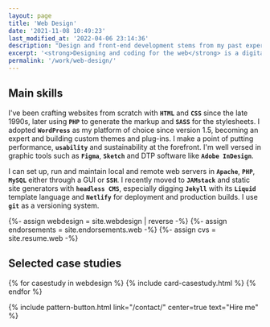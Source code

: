 ```yaml
---
layout: page
title: 'Web Design'
date: '2021-11-08 10:49:23'
last_modified_at: '2022-04-06 23:14:36'
description: "Design and front-end development stems from my past experience with publishing. I strive for accessibility and sustainability through exceptional optimization."
excerpt: '<strong>Designing and coding for the web</strong> is a digital evolution of my past experience with the printed page. My main focus is <em>ethic and sustainable design</em>, obtained through a relentless optimization of web performance. All my recent websites have a Pagespeed rank of <code>100</code> on all grades, including SEO and accessibility.'
permalink: '/work/web-design/'
---
```

## Main skills

I've been crafting websites from scratch with **`HTML`** and **`CSS`** since the late 1990s, later using **`PHP`** to generate the markup and **`SASS`** for the stylesheets. I adopted **`WordPress`** as my platform of choice since version 1.5, becoming an expert and building custom themes and plug-ins. I make a point of putting performance, **`usability`** and sustainability at the forefront. I'm well versed in graphic tools such as **`Figma`**, **`Sketch`** and DTP software like **`Adobe InDesign`**.

I can set up, run and maintain local and remote web servers in **`Apache`**, **`PHP`**, **`MySQL`** either through a GUI or **`SSH`**. I recently moved to **`JAMstack`** and static site generators with **`headless CMS`**, especially digging **`Jekyll`** with its **`Liquid`** template language and **`Netlify`** for deployment and production builds. I use **`git`** as a versioning system.

<section class="h-feed m2m-entry my-5 pb-3">
{%- assign webdesign = site.webdesign | reverse -%}
{%- assign endorsements = site.endorsements.web -%}
{%- assign cvs = site.resume.web -%}
  <h2 class="p-name h1 fs-1 text-center text-uppercase m2m-text-rotate my-5">Selected case studies</h2>
  <div class="card-group">
    <div class="h-feed row row-cols-1 row-cols-sm-2 g-4">
    {% for casestudy in webdesign %}
    {% include card-casestudy.html %}
    {% endfor %}
    </div>
  </div>
</section>

{% include pattern-button.html link="/contact/" center=true text="Hire me" %}